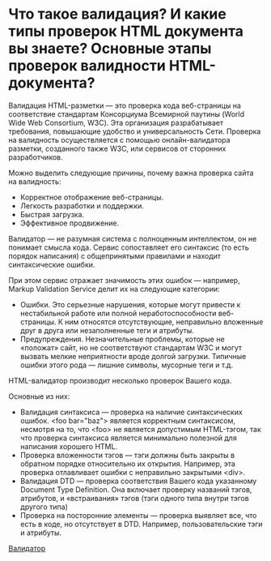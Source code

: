 # Что такое валидация? И какие типы проверок HTML документа вы знаете? Основные этапы проверок валидности HTML-документа?

Валидация HTML-разметки — это проверка кода веб-страницы на соответствие стандартам Консорциума Всемирной паутины (World Wide Web Consortium, W3C). Эта организация разрабатывает требования, повышающие удобство и универсальность Сети. Проверка на валидность осуществляется с помощью онлайн-валидатора разметки, созданного также W3C, или сервисов от сторонних разработчиков.

Можно выделить следующие причины, почему важна проверка сайта на валидность:

- Корректное отображение веб-страницы.
- Легкость разработки и поддержки.
- Быстрая загрузка.
- Эффективное продвижение.

Валидатор — не разумная система с полноценным интеллектом, он не понимает смысла кода. Сервис сопоставляет его синтаксис (то есть порядок написания) с общепринятыми правилами и находит синтаксические ошибки.

При этом сервис отражает значимость этих ошибок — например, Markup Validation Service делит их на следующие категории:

- Ошибки. Это серьезные нарушения, которые могут привести к нестабильной работе или полной неработоспособности веб-страницы. К ним относятся отсутствующие, неправильно вложенные друг в друга или незаполненные теги и атрибуты.
- Предупреждения. Незначительные проблемы, которые не «положат» сайт, но не соответствуют стандартам W3C и могут вызвать мелкие неприятности вроде долгой загрузки. Типичные ошибки этого рода — лишние символы, мусорные теги и т.д.

HTML-валидатор производит несколько проверок Вашего кода.

Основные из них:

- Валидация синтаксиса — проверка на наличие синтаксических ошибок. &lt;foo bar="baz"&gt; является корректным синтаксисом, несмотря на то, что &lt;foo&gt; не является допустимым HTML-тэгом, так что проверка синтаксиса является минимально полезной для написания хорошего HTML.
- Проверка вложенности тэгов — тэги должны быть закрыты в обратном порядке относительно их открытия. Например, эта проверка отлавливает ошибки с неправильно закрытыми &lt;div&gt;.
- Валидация DTD — проверка соответствия Вашего кода указанному Document Type Definition. Она включает проверку названий тэгов, атрибутов, и «встраивания» тэгов (тэги одного типа внутри тэгов другого типа)
- Проверка на посторонние элементы — проверка выявляет все, что есть в коде, но отсутствует в DTD. Например, пользовательские тэги и атрибуты.

[Валидатор](https://validator.w3.org/)
